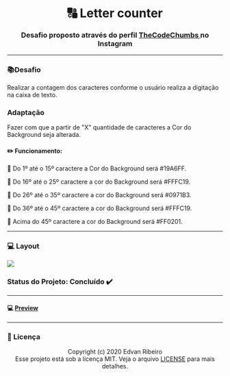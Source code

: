 <h1 align = "center" >
&#128288  Letter counter
</h1>

<h3 align ="center"> Desafio proposto através do perfil <a href="https://www.instagram.com/p/B-Zh8fmAAMA/?igshid=17f7wwaulw52l" target="_blank">  TheCodeChumbs </a> no Instagram </h3>

------
###  :books:Desafio 

Realizar a contagem dos caracteres conforme o usuário realiza a digitação na caixa de texto.

### Adaptação
Fazer com que a partir de "X" quantidade de caracteres a Cor do Background seja alterada.

#### :pencil2: Funcionamento:

:abcd:  Do 1º até o 15º caractere a Cor do Background será #19A6FF.

:abcd: Do 16º até o 25º caractere a cor do Background será #FFFC19.

:abcd: Do 26º até o 35º caractere a cor do Background será  #0971B3.

:abcd: Do 36º até o 45º caractere a cor do Background será  #FFFC19.

:abcd: Acima do 45º caractere a cor do Background será  #FF0201.

-----

### :computer: Layout

<img src="https://github.com/ejunior01/Letter_Counter/blob/master/design/layout.png?raw=true">


### Status do Projeto: Concluído :heavy_check_mark:
------

#### :computer: [Preview](https://ejunior01.github.io/projetos_by_TheCodeChumbs/desafio_letter_Counter/)
------

### :pencil: Licença

<p align="center">
	Copyright (c) 2020 Edvan Ribeiro
    <br/>
    Esse projeto está sob a licença MIT. Veja o arquivo <a href="https://github.com/ejunior01/Letter_Counter/blob/master/LICENSE">LICENSE</a> para mais detalhes.
</p>

